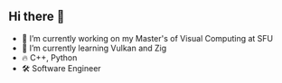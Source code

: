 ## Hi there 👋

- 🔭 I’m currently working on my Master's of Visual Computing at SFU
- 🌱 I’m currently learning Vulkan and Zig
- 🔥 C++, Python
- 🛠️ Software Engineer

<!--
**abrykajlo/abrykajlo** is a ✨ _special_ ✨ repository because its `README.md` (this file) appears on your GitHub profile.

Here are some ideas to get you started:

- 🔭 I’m currently working on ...
- 🌱 I’m currently learning ...
- 👯 I’m looking to collaborate on ...
- 🤔 I’m looking for help with ...
- 💬 Ask me about ...
- 📫 How to reach me: ...
- 😄 Pronouns: ...
- ⚡ Fun fact: ...
-->

